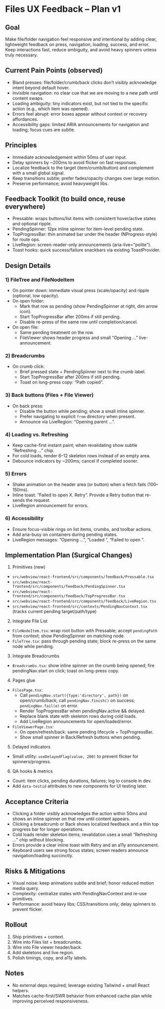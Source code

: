 # Files UX Feedback – Plan v1

## Goal
Make file/folder navigation feel responsive and intentional by adding clear, lightweight feedback on press, navigation, loading, success, and error. Keep interactions fast, reduce ambiguity, and avoid heavy spinners unless truly necessary.

## Current Pain Points (observed)
- Bland presses: file/folder/crumb/back clicks don’t visibly acknowledge intent beyond default hover.
- Invisible navigation: no clear cue that we are moving to a new path until content swaps.
- Loading ambiguity: tiny indicators exist, but not tied to the specific action (e.g., which item was opened).
- Errors feel abrupt: error boxes appear without context or recovery affordances.
- Accessibility gaps: limited ARIA announcements for navigation and loading; focus cues are subtle.

## Principles
- Immediate acknowledgement within 50ms of user input.
- Delay spinners by ~200ms to avoid flicker on fast responses.
- Localize feedback to the target (item/crumb/button) and complement with a small global signal.
- Keep transitions subtle; prefer fades/opacity changes over large motion.
- Preserve performance; avoid heavyweight libs.

## Feedback Toolkit (to build once, reuse everywhere)
- Pressable: wraps buttons/list items with consistent hover/active states and optional ripple.
- PendingSpinner: 12px inline spinner for item-level pending state.
- TopProgressBar: thin animated bar under the header (NProgress-style) for route ops.
- LiveRegion: screen-reader-only announcements (aria-live="polite").
- Toast hooks: quick success/failure snackbars via existing ToastProvider.

## Design Details

### 1) FileTree and FileNodeItem
- On pointer down: immediate visual press (scale/opacity) and ripple (optional, low opacity).
- On open folder:
  - Mark that row as pending (show PendingSpinner at right, dim arrow icon).
  - Start TopProgressBar after 200ms if still pending.
  - Disable re-press of the same row until completion/cancel.
- On open file:
  - Same pending treatment on the row.
  - FileViewer shows header progress and small “Opening …” live-announcement.

### 2) Breadcrumbs
- On crumb click:
  - Brief pressed state + PendingSpinner next to the crumb label.
  - Start TopProgressBar after 200ms if still pending.
  - Toast on long-press copy: “Path copied”.

### 3) Back buttons (Files + File Viewer)
- On back press:
  - Disable the button while pending; show a small inline spinner.
  - Prefer navigating to explicit `from` directory when present.
  - Announce via LiveRegion: “Opening parent …”.

### 4) Loading vs. Refreshing
- Keep cache-first instant paint; when revalidating show subtle “Refreshing …” chip.
- For cold loads, render 6–12 skeleton rows instead of an empty area.
- Debounce indicators by ~200ms; cancel if completed sooner.

### 5) Errors
- Shake animation on the header area (or button) when a fetch fails (100–150ms).
- Inline toast: “Failed to open X. Retry”. Provide a Retry button that re-sends the request.
- LiveRegion announcement for errors.

### 6) Accessibility
- Ensure focus-visible rings on list items, crumbs, and toolbar actions.
- Add aria-busy on containers during pending states.
- LiveRegion messages: “Opening <name>…”, “Loaded <name>”, “Failed to open <name>”.

## Implementation Plan (Surgical Changes)

1) Primitives (new)
- `src/webview/react-frontend/src/components/feedback/Pressable.tsx`
- `src/webview/react-frontend/src/components/feedback/PendingSpinner.tsx`
- `src/webview/react-frontend/src/components/feedback/TopProgressBar.tsx`
- `src/webview/react-frontend/src/components/feedback/LiveRegion.tsx`
- `src/webview/react-frontend/src/contexts/PendingNavContext.tsx` (tracks current pending target/path/type)

2) Integrate File List
- `FileNodeItem.tsx`: wrap root button with Pressable; accept `pendingPath` from context; show PendingSpinner on matching node.
- `FileTree.tsx`: pass through pending state; block re-press on the same node while pending.

3) Integrate Breadcrumbs
- `Breadcrumbs.tsx`: show inline spinner on the crumb being opened; fire pendingNav.start on click; toast on long-press copy.

4) Pages glue
- `FilesPage.tsx`:
  - Call `pendingNav.start({type:'directory', path})` on open/crumb/back; call `pendingNav.finish()` on success; `pendingNav.fail(e)` on error.
  - Render TopProgressBar when pendingNav.active && delayed.
  - Replace blank state with skeleton rows during cold loads.
  - Add LiveRegion announcements for open/loaded/error.
- `FileViewerPage.tsx`:
  - On open/refresh/back: same pending lifecycle + TopProgressBar.
  - Show small spinner in Back/Refresh buttons when pending.

5) Delayed indicators
- Small utility: `useDelayedFlag(value, 200)` to prevent flicker for spinners/progress.

6) QA hooks & metrics
- Count: item clicks, pending durations, failures; log to console in dev.
- Add `data-testid` attributes to new components for UI testing later.

## Acceptance Criteria
- Clicking a folder visibly acknowledges the action within 50ms and shows an inline spinner on that row until content appears.
- Clicking a breadcrumb or Back shows localized feedback and a thin top progress bar for longer operations.
- Cold loads render skeleton items; revalidation uses a small “Refreshing …” chip without blocking.
- Errors provide a clear inline toast with Retry and an a11y announcement.
- Keyboard users see strong focus states; screen readers announce navigation/loading succinctly.

## Risks & Mitigations
- Visual noise: keep animations subtle and brief; honor reduced motion media query.
- Complexity: centralize states with PendingNavContext and re-use primitives.
- Performance: avoid heavy libs; CSS/transitions only; delay spinners to prevent flicker.

## Rollout
1) Ship primitives + context.
2) Wire into Files list + breadcrumbs.
3) Wire into File viewer header/back.
4) Add skeletons and live region.
5) Polish timings, copy, and a11y labels.

## Notes
- No external deps required; leverage existing Tailwind + small React helpers.
- Matches cache-first/SWR behavior from enhanced cache plan while improving perceived responsiveness.

